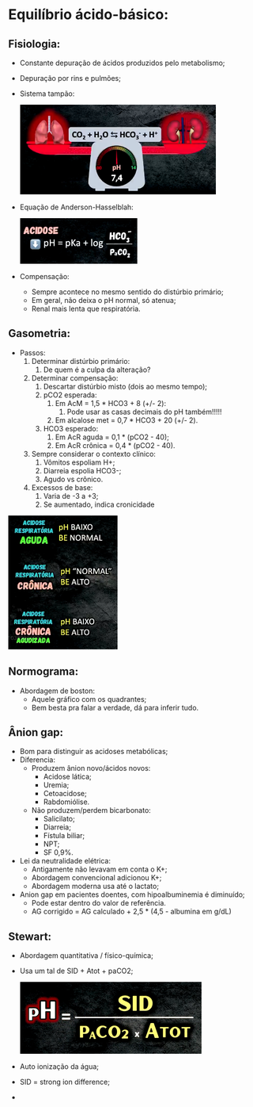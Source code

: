 # Equilíbrio ácido-básico:

## Fisiologia:

- Constante depuração de ácidos produzidos pelo metabolismo;
- Depuração por rins e pulmões;
- Sistema tampão:
    
    ![image.png](ANESTESIOLOGIA/attachments/imgs/Equilíbrio-ácido-básico/image.png)
    
- Equação de Anderson-Hasselblah:
    
    ![image.png](ANESTESIOLOGIA/attachments/imgs/Equilíbrio-ácido-básico/image%201.png)
    
- Compensação:
    - Sempre acontece no mesmo sentido do distúrbio primário;
    - Em geral, não deixa o pH normal, só atenua;
    - Renal mais lenta que respiratória.

## Gasometria:

- Passos:
    1. Determinar distúrbio primário:
        1. De quem é a culpa da alteração?
    2. Determinar compensação:
        1. Descartar distúrbio misto (dois ao mesmo tempo);
        2. pCO2 esperada:
            1. Em AcM = 1,5 * HCO3 + 8  (+/- 2):
                1. Pode usar as casas decimais do pH também!!!!!
            2. Em alcalose met = 0,7 * HCO3 + 20 (+/- 2).
        3. HCO3 esperado:
            1. Em AcR aguda = 0,1 * (pCO2 - 40);
            2. Em AcR crônica = 0,4 * (pCO2 - 40).
    3. Sempre considerar o contexto clínico:
        1. Vômitos espoliam H+;
        2. Diarreia espolia HCO3-;
        3. Agudo vs crônico.
    4. Excessos de base:
        1. Varia de -3 a +3;
        2. Se aumentado, indica cronicidade

![image.png](ANESTESIOLOGIA/attachments/imgs/Equilíbrio-ácido-básico/image%202.png)

## Normograma:

- Abordagem de boston:
    - Aquele gráfico com os quadrantes;
    - Bem besta pra falar a verdade, dá para inferir tudo.

## Ânion gap:

- Bom para distinguir as acidoses metabólicas;
- Diferencia:
    - Produzem ânion novo/ácidos novos:
        - Acidose lática;
        - Uremia;
        - Cetoacidose;
        - Rabdomiólise.
    - Não produzem/perdem bicarbonato:
        - Salicilato;
        - Diarreia;
        - Fístula biliar;
        - NPT;
        - SF 0,9%.
- Lei da neutralidade elétrica:
    - Antigamente não levavam em conta o K+;
    - Abordagem convencional adicionou K+;
    - Abordagem moderna usa até o lactato;
- Anion gap em pacientes doentes, com hipoalbuminemia é diminuído;
    - Pode estar dentro do valor de referência.
    - AG corrigido = AG calculado + 2,5 * (4,5 - albumina em g/dL)

## Stewart:

- Abordagem quantitativa / físico-química;
- Usa um tal de SID + Atot + paCO2;
    
    ![image.png](ANESTESIOLOGIA/attachments/imgs/Equilíbrio-ácido-básico/image%203.png)
    
- Auto ionização da água;
- SID = strong ion difference;
-

